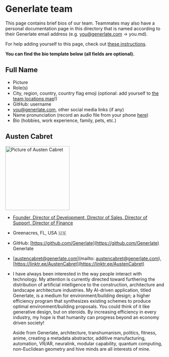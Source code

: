 # Generlate team

This page contains brief bios of our team. Teammates may also have a personal documentation page in this directory that is named according to their Generlate email address (e.g. you@generlate.com -> you.md).

For help adding yourself to this page, check out [these instructions](../../editing/add-yourself-to-team-page.md). <!-- missing link -->

**You can find the bio template below (all fields are optional).**

## Full Name

-   Picture
-   Role(s)
-   City, region, country, country flag emoji (optional: add yourself to [the team locations map](locations.md)!) <!-- missing link -->
-   GitHub: username
-   [you@generlate.com](mailto:you@generlate.com), other social media links (if any)
-   Name pronunciation (record an audio file from your phone [here](https://www.name-coach.com/))
-   Bio (hobbies, work experience, family, pets, etc.)

## Austen Cabret

<!-- check where the position link is supposed to go to -->

<img src="https://www.generlate.com/_next/image?url=%2Fausten-cabret-profile.webp&w=828&q=75" alt="Picture of Austen Cabret" width="200" />

-   [Founder, Director of Development, Director of Sales, Director of Support, Director of Finance]()
-   Greenacres, FL, USA 🇺🇸
-   GitHub: [https://github.com/Generlate](https://github.com/Generlate) Generlate
-   [austencabret@generlate.com](mailto: austencabret@generlate.com), [https://linktr.ee/AustenCabret](https://linktr.ee/AustenCabret)
-   I have always been interested in the way people interact with technology. My attention is currently
    directed toward furthering the distribution of artificial intelligence to the construction, architecture
    and landscape architecture industries. My AI-driven application, titled Generlate, is a medium for
    environment/building design; a higher efficiency program that synthesizes existing schemes to
    produce optimal environment/building proposals. You could think of it like generative design, but on
    steroids. By increasing efficiency in every industry, my hope is that humanity can progress beyond an
    economy driven society!

    Aside from Generlate, architecture, transhumanism, politics, fitness, anime, creating a metadata abstractor,
    additive manufacturing, automation, VR/AR, neuralink, modular capability, quantum computing,
    non-Euclidean geometry and hive minds are all interests of mine.
    <!-- rewrite this bio -->
